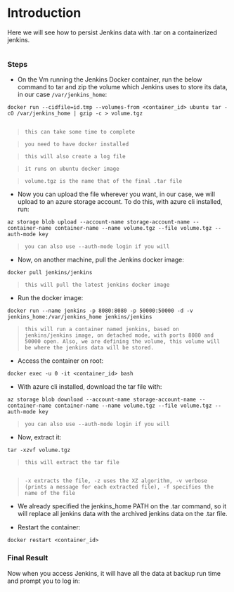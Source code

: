 # Introduction
Here we will see how to persist Jenkins data with .tar on a containerized jenkins.

![]()

### Steps

- On the Vm running the Jenkins Docker container, run the below command to tar and zip the volume which Jenkins uses to store its data, in our case `/var/jenkins_home`:

`docker run --cidfile=id.tmp --volumes-from <container_id> ubuntu tar -cO /var/jenkins_home | gzip -c > volume.tgz`

![]()

>`this can take some time to complete`

>`you need to have docker installed`

>`this will also create a log file`

>`it runs on ubuntu docker image`

>`volume.tgz is the name that of the final .tar file`

- Now you can upload the file wherever you want, in our case, we will upload to an azure storage account. To do this, with azure cli installed, run:

`az storage blob upload --account-name storage-account-name --container-name container-name --name volume.tgz --file volume.tgz --auth-mode key`

>`you can also use --auth-mode login if you will`

- Now, on another machine, pull the Jenkins docker image:

`docker pull jenkins/jenkins`

>`this will pull the latest jenkins docker image`

- Run the docker image:

`docker run --name jenkins -p 8080:8080 -p 50000:50000 -d -v jenkins_home:/var/jenkins_home jenkins/jenkins`

>`this will run a container named jenkins, based on jenkins/jenkins image, on detached mode, with ports 8080 and 50000 open. Also, we are defining the volume, this volume will be where the jenkins data will be stored.`

- Access the container on root:

`docker exec -u 0 -it <container_id> bash`

- With azure cli installed, download the tar file with:

`az storage blob download --account-name storage-account-name --container-name container-name --name volume.tgz --file volume.tgz --auth-mode key`

>`you can also use --auth-mode login if you will`

- Now, extract it:

`tar -xzvf volume.tgz`

>`this will extract the tar file`

![]()

> `-x extracts the file, -z uses the XZ algorithm, -v verbose (prints a message for each extracted file), -f specifies the name of the file`

- We already specified the jenkins_home PATH on the .tar command, so it will replace all jenkins data with the archived jenkins data on the .tar file.

- Restart the container:

`docker restart <container_id>`

### Final Result

Now when you access Jenkins, it will have all the data at backup run time and prompt you to log in:

![]()
